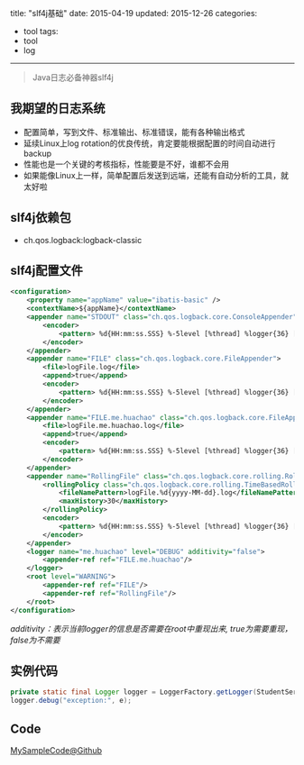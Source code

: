 title:  "slf4j基础"
date: 2015-04-19
updated: 2015-12-26
categories: 
- tool
tags:
- tool
- log
---

> Java日志必备神器slf4j

## 我期望的日志系统
- 配置简单，写到文件、标准输出、标准错误，能有各种输出格式
- 延续Linux上log rotation的优良传统，肯定要能根据配置的时间自动进行backup
- 性能也是一个关键的考核指标，性能要是不好，谁都不会用
- 如果能像Linux上一样，简单配置后发送到远端，还能有自动分析的工具，就太好啦

## slf4j依赖包

- ch.qos.logback:logback-classic

## slf4j配置文件

``` xml
<configuration>
    <property name="appName" value="ibatis-basic" />
    <contextName>${appName}</contextName>
    <appender name="STDOUT" class="ch.qos.logback.core.ConsoleAppender">
        <encoder>
            <pattern> %d{HH:mm:ss.SSS} %-5level [%thread] %logger{36} [method:%method] [line:%line] - %msg%n</pattern>
        </encoder>
    </appender>
    <appender name="FILE" class="ch.qos.logback.core.FileAppender">
        <file>logFile.log</file>
        <append>true</append>
        <encoder>
            <pattern> %d{HH:mm:ss.SSS} %-5level [%thread] %logger{36} [method:%method] [line:%line] - %msg%n</pattern>
        </encoder>
    </appender>
    <appender name="FILE.me.huachao" class="ch.qos.logback.core.FileAppender">
        <file>logFile.me.huachao.log</file>
        <append>true</append>
        <encoder>
            <pattern> %d{HH:mm:ss.SSS} %-5level [%thread] %logger{36} [method:%method] [line:%line] - %msg%n</pattern>
        </encoder>
    </appender>
    <appender name="RollingFile" class="ch.qos.logback.core.rolling.RollingFileAppender">
        <rollingPolicy class="ch.qos.logback.core.rolling.TimeBasedRollingPolicy">
            <fileNamePattern>logFile.%d{yyyy-MM-dd}.log</fileNamePattern>
            <maxHistory>30</maxHistory>
        </rollingPolicy>
        <encoder>
            <pattern> %d{HH:mm:ss.SSS} %-5level [%thread] %logger{36} [method:%method] [line:%line] - %msg%n</pattern>
        </encoder>
    </appender>
    <logger name="me.huachao" level="DEBUG" additivity="false">
        <appender-ref ref="FILE.me.huachao"/>
    </logger>
    <root level="WARNING">
        <appender-ref ref="FILE"/>
        <appender-ref ref="RollingFile"/>
    </root>
</configuration>
```

*additivity：表示当前logger的信息是否需要在root中重现出来, true为需要重现，false为不需要*

## 实例代码
``` java
private static final Logger logger = LoggerFactory.getLogger(StudentService.class);
logger.debug("exception:", e);
```

## Code
[MySampleCode@Github](https://github.com/wtcctw/ibatis-basic)